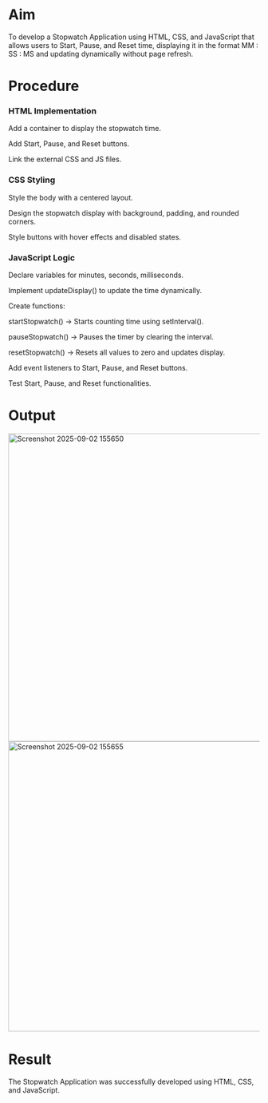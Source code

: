 # Aim

To develop a Stopwatch Application using HTML, CSS, and JavaScript that allows users to Start, Pause, and Reset time, displaying it in the format MM : SS : MS and updating dynamically without page refresh.

# Procedure

### HTML Implementation

Add a container to display the stopwatch time.

Add Start, Pause, and Reset buttons.

Link the external CSS and JS files.

### CSS Styling

Style the body with a centered layout.

Design the stopwatch display with background, padding, and rounded corners.

Style buttons with hover effects and disabled states.

### JavaScript Logic

Declare variables for minutes, seconds, milliseconds.

Implement updateDisplay() to update the time dynamically.

Create functions:

startStopwatch() → Starts counting time using setInterval().

pauseStopwatch() → Pauses the timer by clearing the interval.

resetStopwatch() → Resets all values to zero and updates display.

Add event listeners to Start, Pause, and Reset buttons.

Test Start, Pause, and Reset functionalities.

# Output 

<img width="957" height="617" alt="Screenshot 2025-09-02 155650" src="https://github.com/user-attachments/assets/2d22ee2c-f19e-4a00-b9b0-2854067f162c" />

<img width="891" height="581" alt="Screenshot 2025-09-02 155655" src="https://github.com/user-attachments/assets/c7299550-4981-4ce4-be89-c503ef7de9d2" />


#  Result

The Stopwatch Application was successfully developed using HTML, CSS, and JavaScript.
